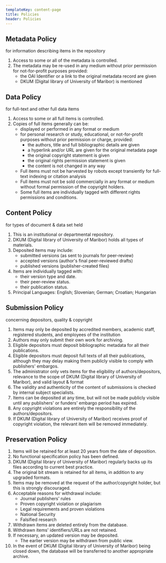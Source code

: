 ```yaml
---
templateKey: content-page
title: Policies
header: Policies
---
```

<div class="moz-text-html" lang="x-central-euro">

## Metadata Policy

for information describing items in the repository

1.  Access to some or all of the metadata is controlled.
2.  The metadata may be re-used in any medium without prior permission for not-for-profit purposes provided:
    *   the OAI Identifier or a link to the original metadata record are given
    *   DKUM (Digital library of University of Maribor) is mentioned

## Data Policy

for full-text and other full data items

1.  Access to some or all full items is controlled.
2.  Copies of full items generally can be:
    *   displayed or performed in any format or medium
    *   for personal research or study, educational, or not-for-profit purposes without prior permission or charge, provided:
        *   the authors, title and full bibliographic details are given
        *   a hyperlink and/or URL are given for the original metadata page
        *   the original copyright statement is given
        *   the original rights permission statement is given
        *   the content is not changed in any way
    *   Full items must not be harvested by robots except transiently for full-text indexing or citation analysis
    *   Full items must not be sold commercially in any format or medium without formal permission of the copyright holders.
    *   Some full items are individually tagged with different rights permissions and conditions.

## Content Policy

for types of document & data set held

1.  This is an institutional or departmental repository.
2.  DKUM (Digital library of University of Maribor) holds all types of materials.
3.  Deposited items may include:
    *   submitted versions (as sent to journals for peer-review)
    *   accepted versions (author's final peer-reviewed drafts)
    *   published versions (publisher-created files)
4.  Items are individually tagged with:
    *   their version type and date.
    *   their peer-review status.
    *   their publication status.
5.  Principal Languages: English; Slovenian; German; Croatian; Hungarian

## Submission Policy

concerning depositors, quality & copyright

1.  Items may only be deposited by accredited members, academic staff, registered students, and employees of the institution
2.  Authors may only submit their own work for archiving.
3.  Eligible depositors must deposit bibliographic metadata for all their publications.
4.  Eligible depositors must deposit full texts of all their publications, although they may delay making them publicly visible to comply with publishers' embargos.
5.  The administrator only vets items for the eligibility of authors/depositors, relevance to the scope of DKUM (Digital library of University of Maribor), and valid layout & format
6.  The validity and authenticity of the content of submissions is checked by internal subject specialists.
7.  Items can be deposited at any time, but will not be made publicly visible until any publishers' or funders' embargo period has expired.
8.  Any copyright violations are entirely the responsibility of the authors/depositors.
9.  If DKUM (Digital library of University of Maribor) receives proof of copyright violation, the relevant item will be removed immediately.

## Preservation Policy

1.  Items will be retained for at least 20 years from the date of deposition.
2.  No functional specification policy has been defined.
3.  DKUM (Digital library of University of Maribor) regularly backs up its files according to current best practice.
4.  The original bit stream is retained for all items, in addition to any upgraded formats.
5.  Items may be removed at the request of the author/copyright holder, but this is strongly discouraged.
6.  Acceptable reasons for withdrawal include:
    *   Journal publishers' rules
    *   Proven copyright violation or plagiarism
    *   Legal requirements and proven violations
    *   National Security
    *   Falsified research
7.  Withdrawn items are deleted entirely from the database.
8.  Withdrawn items' identifiers/URLs are not retained.
9.  If necessary, an updated version may be deposited.
    *   The earlier version may be withdrawn from public view.
10.  In the event of DKUM (Digital library of University of Maribor) being closed down, the database will be transferred to another appropriate archive.

</div>
